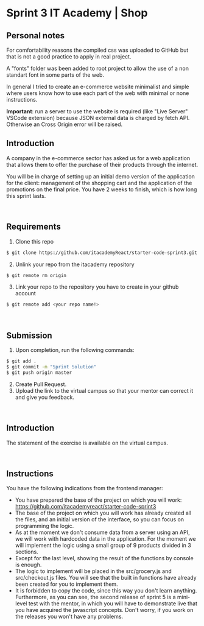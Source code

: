 # Sprint 3 IT Academy | Shop

## Personal notes

For comfortability reasons the compiled css was uploaded to GitHub but that is not a good practice to apply in real project.

A "fonts" folder was been added to root project to allow the use of a non standart font in some parts of the web.

In general I tried to create an e-commerce website minimalist and simple where users know how to use each part of the web with minimal or none instructions.

**Important**: run a server to use the website is required (like "Live Server" VSCode extension) because JSON external data is charged by fetch API. Otherwise an Cross Origin error will be raised.


## Introduction

A company in the e-commerce sector has asked us for a web application that allows them to offer the purchase of their products through the internet.

You will be in charge of setting up an initial demo version of the application for the client: management of the shopping cart and the application of the promotions on the final price. You have 2 weeks to finish, which is how long this sprint lasts.

<br>

## Requirements

1. Clone this repo

```bash
$ git clone https://github.com/itacademyReact/starter-code-sprint3.git
```

2. Unlink your repo from the itacademy repository

```bash
$ git remote rm origin
```

3. Link your repo to the repository you have to create in your github account

```bash
$ git remote add <your repo name!>
```

<br>

## Submission

1. Upon completion, run the following commands:

```bash
$ git add .
$ git commit -m "Sprint Solution"
$ git push origin master
```

2. Create Pull Request.
3. Upload the link to the virtual campus so that your mentor can correct it and give you feedback.

<br>

## Introduction

The statement of the exercise is available on the virtual campus.

<br>

## Instructions

You have the following indications from the frontend manager:

- You have prepared the base of the project on which you will work: https://github.com/itacademyreact/starter-code-sprint3
- The base of the project on which you will work has already created all the files, and an initial version of the interface, so you can focus on programming the logic.
- As at the moment we don't consume data from a server using an API, we will work with hardcoded data in the application. For the moment we will implement the logic using a small group of 9 products divided in 3 sections.
- Except for the last level, showing the result of the functions by console is enough.
- The logic to implement will be placed in the src/grocery.js and src/checkout.js files. You will see that the built in functions have already been created for you to implement them.
- It is forbidden to copy the code, since this way you don't learn anything. Furthermore, as you can see, the second release of sprint 5 is a mini-level test with the mentor, in which you will have to demonstrate live that you have acquired the javascript concepts. Don't worry, if you work on the releases you won't have any problems.
